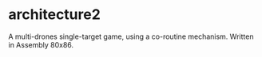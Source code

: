 # architecture2

A multi-drones single-target game, using a co-routine mechanism. Written in Assembly 80x86.
